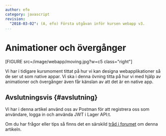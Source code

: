 ```yaml
---
author: efo
category: javascript
revision:
  "2018-03-02": (A, efo) Första utgåvan inför kursen webapp v3.
...
```

Animationer och övergånger
==================================

[FIGURE src=/image/webapp/moving.jpg?w=c5 class="right"]

Vi har i tidigare kursmoment tittat på hur vi kan designa webapplikationer så de ser ut som native appar. Vi ska i denna övning titta på hur vi med hjälp av animationer och övergånger även får känslan av att det är en native app.



<!--more-->



Avslutningsvis {#avslutning}
--------------------------------------
Vi har i denna artikel använd oss av Postman för att registrera oss som användare, logga in och använda JWT i Lager API:t.

Om du har frågor eller tips så finns det en särskild [tråd i forumet](t/7319) om denna artikeln.
